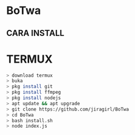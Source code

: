 # BoTwa
## CARA INSTALL
# TERMUX
```bash
> download termux
> buka
> pkg install git
> pkg install ffmpeg
> pkg install nodejs
> apt update && apt upgrade
> git clone https://github.com/jiragirl/BoTwa
> cd BoTwa
> bash install.sh
> node index.js
```
